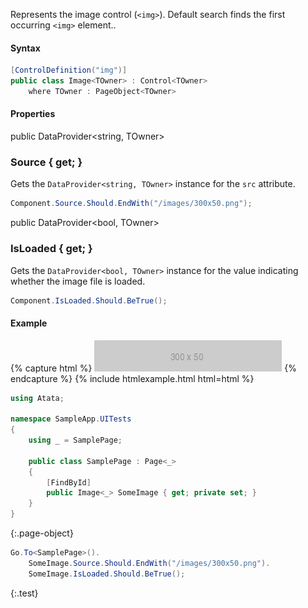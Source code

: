 Represents the image control (`<img>`).
Default search finds the first occurring `<img>` element..

#### Syntax

```cs
[ControlDefinition("img")]
public class Image<TOwner> : Control<TOwner>
    where TOwner : PageObject<TOwner>
```

#### Properties

<div class="member">
    <span class="head"><span class="keyword">public</span> <span class="type">DataProvider</span><wbr>&lt;<span class="keyword">string</span>, <span class="type">TOwner</span>&gt;</span>
    <h3><span class="body">Source</span><span class="tail"> { <span class="keyword">get</span>; }</span></h3>
</div>

Gets the `DataProvider<string, TOwner>` instance for the `src` attribute.

```cs
Component.Source.Should.EndWith("/images/300x50.png");
```

<div class="member">
    <span class="head"><span class="keyword">public</span> <span class="type">DataProvider</span><wbr>&lt;<span class="keyword">bool</span>, <span class="type">TOwner</span>&gt;</span>
    <h3><span class="body">IsLoaded</span><span class="tail"> { <span class="keyword">get</span>; }</span></h3>
</div>

Gets the `DataProvider<bool, TOwner>` instance for the value indicating whether the image file is loaded.

```cs
Component.IsLoaded.Should.BeTrue();
```

#### Example

{% capture html %}
<img id="some-image" src="/assets/images/300x50.png"
     alt="Some Image">
{% endcapture %}
{% include htmlexample.html html=html %}

```cs
using Atata;

namespace SampleApp.UITests
{
    using _ = SamplePage;

    public class SamplePage : Page<_>
    {
        [FindById]
        public Image<_> SomeImage { get; private set; }
    }
}
```
{:.page-object}

```cs
Go.To<SamplePage>().
    SomeImage.Source.Should.EndWith("/images/300x50.png").
    SomeImage.IsLoaded.Should.BeTrue();
```
{:.test}